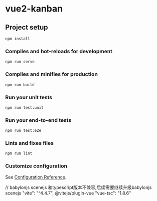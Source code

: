 # vue2-kanban

## Project setup
```
npm install
```

### Compiles and hot-reloads for development
```
npm run serve
```

### Compiles and minifies for production
```
npm run build
```

### Run your unit tests
```
npm run test:unit
```

### Run your end-to-end tests
```
npm run test:e2e
```

### Lints and fixes files
```
npm run lint
```

### Customize configuration
See [Configuration Reference](https://cli.vuejs.org/config/).




// babylonjs scenejs  和typescript版本不兼容,后续需要继续升级babylonjs scenejs
"vite": "^4.4.7", 
@vitejs/plugin-vue 
"vue-tsc": "1.8.6"
